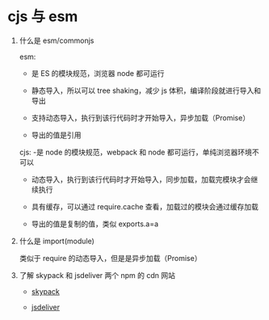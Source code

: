 # cjs 与 esm

1. 什么是 esm/commonjs

   esm:

   - 是 ES 的模块规范，浏览器 node 都可运行

   - 静态导入，所以可以 tree shaking，减少 js 体积，编译阶段就进行导入和导出

   - 支持动态导入，执行到该行代码时才开始导入，异步加载（Promise）

   - 导出的值是引用

   cjs: -是 node 的模块规范，webpack 和 node 都可运行，单纯浏览器环境不可以

   - 动态导入，执行到该行代码时才开始导入，同步加载，加载完模块才会继续执行

   - 具有缓存，可以通过 require.cache 查看，加载过的模块会通过缓存加载

   - 导出的值是复制的值，类似 exports.a=a

2. 什么是 import(module)

   类似于 require 的动态导入，但是是异步加载（Promise）

3. 了解 skypack 和 jsdeliver 两个 npm 的 cdn 网站

   - [skypack](https://www.skypack.dev/)

   - [jsdeliver](https://www.jsdelivr.com/)

